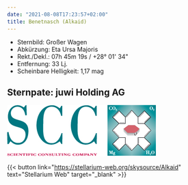 ```yaml
---
date: "2021-08-08T17:23:57+02:00"
title: Benetnasch (Alkaid)
---
```


- Sternbild: Großer Wagen
- Abkürzung: Eta Ursa Majoris
- Rekt./Dekl.: 07h 45m 19s / +28° 01' 34"
- Entfernung: 33 Lj.
- Scheinbare Helligkeit: 1,17 mag

## Sternpate: juwi Holding AG

![SCC Logo](scc-logo.jpg)

{{< button link="https://stellarium-web.org/skysource/Alkaid" text="Stellarium Web" target="_blank" >}}